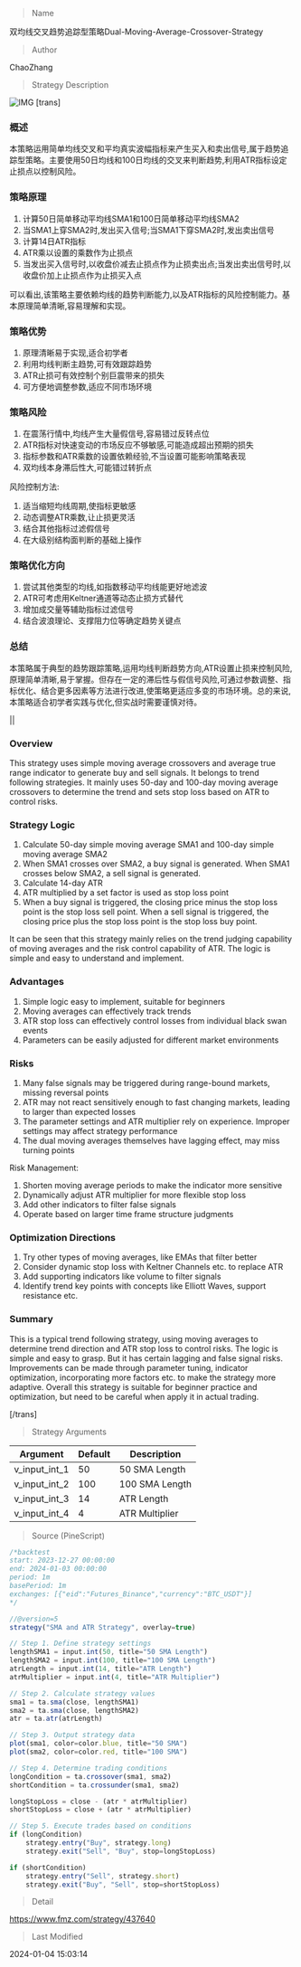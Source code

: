 
> Name

双均线交叉趋势追踪型策略Dual-Moving-Average-Crossover-Strategy

> Author

ChaoZhang

> Strategy Description

![IMG](https://www.fmz.com/upload/asset/18d6d545a7e83002ff8.png)
[trans]

### 概述

本策略运用简单均线交叉和平均真实波幅指标来产生买入和卖出信号,属于趋势追踪型策略。主要使用50日均线和100日均线的交叉来判断趋势,利用ATR指标设定止损点以控制风险。

### 策略原理   

1. 计算50日简单移动平均线SMA1和100日简单移动平均线SMA2
2. 当SMA1上穿SMA2时,发出买入信号;当SMA1下穿SMA2时,发出卖出信号
3. 计算14日ATR指标
4. ATR乘以设置的乘数作为止损点
5. 当发出买入信号时,以收盘价减去止损点作为止损卖出点;当发出卖出信号时,以收盘价加上止损点作为止损买入点

可以看出,该策略主要依赖均线的趋势判断能力,以及ATR指标的风险控制能力。基本原理简单清晰,容易理解和实现。

### 策略优势

1. 原理清晰易于实现,适合初学者
2. 利用均线判断主趋势,可有效跟踪趋势
3. ATR止损可有效控制个别巨震带来的损失
4. 可方便地调整参数,适应不同市场环境

### 策略风险 

1. 在震荡行情中,均线产生大量假信号,容易错过反转点位
2. ATR指标对快速变动的市场反应不够敏感,可能造成超出预期的损失
3. 指标参数和ATR乘数的设置依赖经验,不当设置可能影响策略表现
4. 双均线本身滞后性大,可能错过转折点

风险控制方法:

1. 适当缩短均线周期,使指标更敏感
2. 动态调整ATR乘数,让止损更灵活
3. 结合其他指标过滤假信号
4. 在大级别结构面判断的基础上操作

### 策略优化方向

1. 尝试其他类型的均线,如指数移动平均线能更好地滤波
2. ATR可考虑用Keltner通道等动态止损方式替代 
3. 增加成交量等辅助指标过滤信号
4. 结合波浪理论、支撑阻力位等确定趋势关键点

### 总结

本策略属于典型的趋势跟踪策略,运用均线判断趋势方向,ATR设置止损来控制风险,原理简单清晰,易于掌握。但存在一定的滞后性与假信号风险,可通过参数调整、指标优化、结合更多因素等方法进行改进,使策略更适应多变的市场环境。总的来说,本策略适合初学者实践与优化,但实战时需要谨慎对待。

||

### Overview

This strategy uses simple moving average crossovers and average true range indicator to generate buy and sell signals. It belongs to trend following strategies. It mainly uses 50-day and 100-day moving average crossovers to determine the trend and sets stop loss based on ATR to control risks.  

### Strategy Logic   

1. Calculate 50-day simple moving average SMA1 and 100-day simple moving average SMA2
2. When SMA1 crosses over SMA2, a buy signal is generated. When SMA1 crosses below SMA2, a sell signal is generated.  
3. Calculate 14-day ATR 
4. ATR multiplied by a set factor is used as stop loss point
5. When a buy signal is triggered, the closing price minus the stop loss point is the stop loss sell point. When a sell signal is triggered, the closing price plus the stop loss point is the stop loss buy point.

It can be seen that this strategy mainly relies on the trend judging capability of moving averages and the risk control capability of ATR. The logic is simple and easy to understand and implement.  

### Advantages

1. Simple logic easy to implement, suitable for beginners
2. Moving averages can effectively track trends 
3. ATR stop loss can effectively control losses from individual black swan events
4. Parameters can be easily adjusted for different market environments

### Risks

1. Many false signals may be triggered during range-bound markets, missing reversal points
2. ATR may not react sensitively enough to fast changing markets, leading to larger than expected losses  
3. The parameter settings and ATR multiplier rely on experience. Improper settings may affect strategy performance
4. The dual moving averages themselves have lagging effect, may miss turning points

Risk Management:

1. Shorten moving average periods to make the indicator more sensitive 
2. Dynamically adjust ATR multiplier for more flexible stop loss
3. Add other indicators to filter false signals
4. Operate based on larger time frame structure judgments 

### Optimization Directions 

1. Try other types of moving averages, like EMAs that filter better
2. Consider dynamic stop loss with Keltner Channels etc. to replace ATR
3. Add supporting indicators like volume to filter signals
4. Identify trend key points with concepts like Elliott Waves, support resistance etc.  

### Summary

This is a typical trend following strategy, using moving averages to determine trend direction and ATR stop loss to control risks. The logic is simple and easy to grasp. But it has certain lagging and false signal risks. Improvements can be made through parameter tuning, indicator optimization, incorporating more factors etc. to make the strategy more adaptive. Overall this strategy is suitable for beginner practice and optimization, but need to be careful when apply it in actual trading.

[/trans]

> Strategy Arguments



|Argument|Default|Description|
|----|----|----|
|v_input_int_1|50|50 SMA Length|
|v_input_int_2|100|100 SMA Length|
|v_input_int_3|14|ATR Length|
|v_input_int_4|4|ATR Multiplier|


> Source (PineScript)

``` javascript
/*backtest
start: 2023-12-27 00:00:00
end: 2024-01-03 00:00:00
period: 1m
basePeriod: 1m
exchanges: [{"eid":"Futures_Binance","currency":"BTC_USDT"}]
*/

//@version=5
strategy("SMA and ATR Strategy", overlay=true)

// Step 1. Define strategy settings
lengthSMA1 = input.int(50, title="50 SMA Length")
lengthSMA2 = input.int(100, title="100 SMA Length")
atrLength = input.int(14, title="ATR Length")
atrMultiplier = input.int(4, title="ATR Multiplier")

// Step 2. Calculate strategy values
sma1 = ta.sma(close, lengthSMA1)
sma2 = ta.sma(close, lengthSMA2)
atr = ta.atr(atrLength)

// Step 3. Output strategy data
plot(sma1, color=color.blue, title="50 SMA")
plot(sma2, color=color.red, title="100 SMA")

// Step 4. Determine trading conditions
longCondition = ta.crossover(sma1, sma2)
shortCondition = ta.crossunder(sma1, sma2)

longStopLoss = close - (atr * atrMultiplier)
shortStopLoss = close + (atr * atrMultiplier)

// Step 5. Execute trades based on conditions
if (longCondition)
    strategy.entry("Buy", strategy.long)
    strategy.exit("Sell", "Buy", stop=longStopLoss)

if (shortCondition)
    strategy.entry("Sell", strategy.short)
    strategy.exit("Buy", "Sell", stop=shortStopLoss)

```

> Detail

https://www.fmz.com/strategy/437640

> Last Modified

2024-01-04 15:03:14
